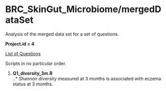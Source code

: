 # BRC_SkinGut_Microbiome/mergedDataSet
Analysis of the merged data set for a set of questions.

**Project.id = 4**

[List of Questions](https://www.evernote.com/shard/s288/nl/38698211/4a7f7bc6-6e8b-4830-b387-df941b21f38f?title=Analysis%20Plan "Evernote Private")  



Scripts in no particular order.  

1. **Q1_diversity_3m.R**  
..* Shannon diversity measured at 3 months is associated with eczema status at 3 months.  



